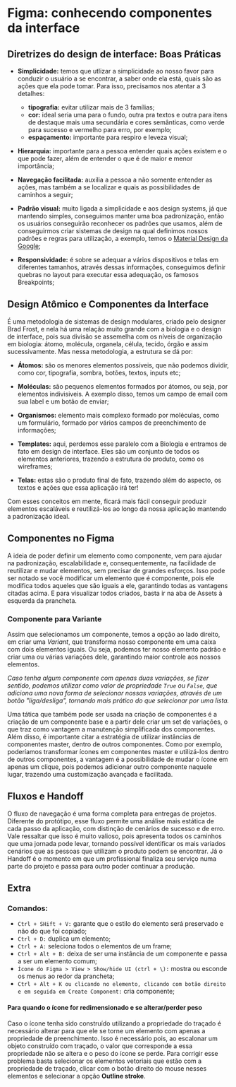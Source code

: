 # Figma: conhecendo componentes da interface

## Diretrizes do design de interface: Boas Práticas

- **Simplicidade:** temos que utlizar a simplicidade ao nosso favor para conduzir o usuário a se encontrar, a saber onde ela está, quais são as ações que ela pode tomar. Para isso, precisamos nos atentar a 3 detalhes:

	- **tipografia:** evitar utilizar mais de 3 famílias; 
	- **cor:** ideal seria uma para o fundo, outra pra textos e outra para itens de destaque mais uma secundária e cores semânticas, como verde para sucesso e vermelho para erro, por exemplo;
	- **espaçamento:** importante para respiro e leveza visual;
		
- **Hierarquia:** importante para a pessoa entender quais ações existem e o que pode fazer, além de entender o que é de maior e menor importância;
	
- **Navegação facilitada:** auxilia a pessoa a não somente entender as ações, mas também a se localizar e quais as possibilidades de caminhos a seguir;
	
- **Padrão visual:** muito ligada a simplicidade e aos design systems, já que mantendo simples, conseguimos manter uma boa padronização, então os usuários conseguirão reconhecer os padrões que usamos, além de conseguirmos criar sistemas de design na qual definimos nossos padrões e regras para utilização, a exemplo, temos o [Material Design da Google](material.io);
	
- **Responsividade:** é sobre se adequar a vários dispositivos e telas em diferentes tamanhos, através dessas informações, conseguimos definir quebras no layout para executar essa adequação, os famosos Breakpoints;
	
## Design Atômico e Componentes da Interface
	
É uma metodologia de sistemas de design modulares, criado pelo designer Brad Frost, e nela há uma relação muito grande com a biologia e o design de interface, pois sua divisão se assemelha com os níveis de organização em biologia: átomo, molécula, organela, célula, tecido, órgão e assim sucessivamente. Mas nessa metodologia, a estrutura se dá por:

- **Átomos:** são os menores elementos possíveis, que não podemos dividir, como cor, tipografia, sombra, botões, textos, inputs etc;

- **Moléculas:** são pequenos elementos formados por átomos, ou seja, por elementos indivisiveis. A exemplo disso, temos um campo de email com sua label e um botão de enviar;

- **Organismos:** elemento mais complexo formado por moléculas, como um formulário, formado por vários campos de preenchimento de informações;

- **Templates:** aqui, perdemos esse paralelo com a Biologia e entramos de fato em design de interface. Eles são um conjunto de todos os elementos anteriores, trazendo a estrutura do produto, como os wireframes;

- **Telas:** estas são o produto final de fato, trazendo além do aspecto, os textos e ações que essa aplicação irá ter!

Com esses conceitos em mente, ficará mais fácil conseguir produzir elementos escaláveis e reutilizá-los ao longo da nossa aplicação mantendo a padronização ideal.

## Componentes no Figma

A ideia de poder definir um elemento como componente, vem para ajudar na padronização, escalabilidade e, consequentemente, na facilidade de reutilizar e mudar elementos, sem precisar de grandes esforços. Isso pode ser notado se você modificar um elemento que é componente, pois ele modifica todos aqueles que são iguais a ele, garantindo todas as vantagens citadas acima. E para visualizar todos criados, basta ir na aba de Assets à esquerda da prancheta.

### Componente para Variante

Assim que selecionamos um componente, temos a opção ao lado direito, em criar uma *Variant*, que transforma nosso componente em uma caixa com dois elementos iguais. Ou seja, podemos ter nosso elemento padrão e criar uma ou várias variações dele, garantindo maior controle aos nossos elementos.

*Caso tenha algum componente com apenas duas variações, se fizer sentido, podemos utilizar como valor de propriedade ```True``` ou ```False```, que adiciona uma nova forma de selecionar nossas variações, através de um botão "liga/desliga", tornando mais prático do que selecionar por uma lista.*

Uma tática que também pode ser usada na criação de componentes é a criação de um componente base e a partir dele criar um set de variações, o que traz como vantagem a manutenção simplificada dos componentes. Além disso, é importante citar a estratégia de utilizar instâncias de componentes master, dentro de outros componentes. Como por exemplo, poderíamos transformar ícones em componentes master e utilizá-los dentro de outros componentes, a vantagem é a possibilidade de mudar o ícone em apenas um clique, pois podemos adicionar outro componente naquele lugar, trazendo uma customização avançada e facilitada.

## Fluxos e Handoff

O fluxo de navegação é uma forma completa para entregas de projetos. Diferente do protótipo, esse fluxo permite uma análise mais estática de cada passo da aplicação, com distinção de cenários de sucesso e de erro. Vale ressaltar que isso é muito valioso, pois apresenta todos os caminhos que uma jornada pode levar, tornando possível identificar os mais variados cenários que as pessoas que utilizam o produto podem se encontrar.
Já o Handoff é o momento em que um profissional finaliza seu serviço numa parte do projeto e passa para outro poder continuar a produção.

## Extra

### Comandos:

- ```Ctrl + SHift + V:``` garante que o estilo do elemento será preservado e não do que foi copiado;
- ```Ctrl + D:``` duplica um elemento;
- ```Ctrl + A:``` seleciona todos o elementos de um frame;
- ```Ctrl + Alt + B:``` deixa de ser uma instância de um componente e passa a ser um elemento comum;
- ```Ícone do Figma > View > Show/hide UI (ctrl + \):``` mostra ou esconde os menus ao redor da prancheta;
- ```Ctrl + Alt + K ou clicando no elemento, clicando com botão direito e em seguida em Create Component:``` cria componente;

#### Para quando o ícone for redimensionado e se alterar/perder peso

Caso o ícone tenha sido construído utilizando a propriedade do traçado é necessário alterar para que ele se torne um elemento com apenas a propriedade de preenchimento. Isso é necessário pois, ao escalonar um objeto construído com traçado, o valor que corresponde a essa propriedade não se altera e o peso do ícone se perde.
Para corrigir esse problema basta selecionar os elementos vetoriais que estão com a propriedade de traçado, clicar com o botão direito do mouse nesses elementos e selecionar a opção **Outline stroke**. 